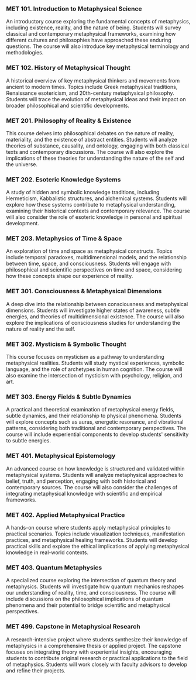 ### MET 101. Introduction to Metaphysical Science

An introductory course exploring the fundamental concepts of metaphysics, including existence, reality, and the nature of being. Students will survey classical and contemporary metaphysical frameworks, examining how different cultures and philosophies have approached these enduring questions. The course will also introduce key metaphysical terminology and methodologies.

### MET 102. History of Metaphysical Thought

A historical overview of key metaphysical thinkers and movements from ancient to modern times. Topics include Greek metaphysical traditions, Renaissance esotericism, and 20th-century metaphysical philosophy. Students will trace the evolution of metaphysical ideas and their impact on broader philosophical and scientific developments.

### MET 201. Philosophy of Reality & Existence

This course delves into philosophical debates on the nature of reality, materiality, and the existence of abstract entities. Students will analyze theories of substance, causality, and ontology, engaging with both classical texts and contemporary discussions. The course will also explore the implications of these theories for understanding the nature of the self and the universe.

### MET 202. Esoteric Knowledge Systems

A study of hidden and symbolic knowledge traditions, including Hermeticism, Kabbalistic structures, and alchemical systems. Students will explore how these systems contribute to metaphysical understanding, examining their historical contexts and contemporary relevance. The course will also consider the role of esoteric knowledge in personal and spiritual development.

### MET 203. Metaphysics of Time & Space

An exploration of time and space as metaphysical constructs. Topics include temporal paradoxes, multidimensional models, and the relationship between time, space, and consciousness. Students will engage with philosophical and scientific perspectives on time and space, considering how these concepts shape our experience of reality.

### MET 301. Consciousness & Metaphysical Dimensions

A deep dive into the relationship between consciousness and metaphysical dimensions. Students will investigate higher states of awareness, subtle energies, and theories of multidimensional existence. The course will also explore the implications of consciousness studies for understanding the nature of reality and the self.

### MET 302. Mysticism & Symbolic Thought

This course focuses on mysticism as a pathway to understanding metaphysical realities. Students will study mystical experiences, symbolic language, and the role of archetypes in human cognition. The course will also examine the intersection of mysticism with psychology, religion, and art.

### MET 303. Energy Fields & Subtle Dynamics

A practical and theoretical examination of metaphysical energy fields, subtle dynamics, and their relationship to physical phenomena. Students will explore concepts such as auras, energetic resonance, and vibrational patterns, considering both traditional and contemporary perspectives. The course will include experiential components to develop students' sensitivity to subtle energies.

### MET 401. Metaphysical Epistemology

An advanced course on how knowledge is structured and validated within metaphysical systems. Students will analyze metaphysical approaches to belief, truth, and perception, engaging with both historical and contemporary sources. The course will also consider the challenges of integrating metaphysical knowledge with scientific and empirical frameworks.

### MET 402. Applied Metaphysical Practice

A hands-on course where students apply metaphysical principles to practical scenarios. Topics include visualization techniques, manifestation practices, and metaphysical healing frameworks. Students will develop practical skills and explore the ethical implications of applying metaphysical knowledge in real-world contexts.

### MET 403. Quantum Metaphysics

A specialized course exploring the intersection of quantum theory and metaphysics. Students will investigate how quantum mechanics reshapes our understanding of reality, time, and consciousness. The course will include discussions on the philosophical implications of quantum phenomena and their potential to bridge scientific and metaphysical perspectives.

### MET 499. Capstone in Metaphysical Research

A research-intensive project where students synthesize their knowledge of metaphysics in a comprehensive thesis or applied project. The capstone focuses on integrating theory with experiential insights, encouraging students to contribute original research or practical applications to the field of metaphysics. Students will work closely with faculty advisors to develop and refine their projects.